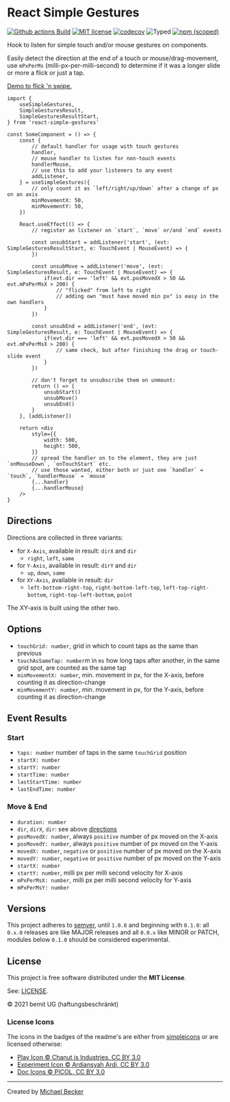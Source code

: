 # React Simple Gestures

[![Github actions Build](https://github.com/elbakerino/react-simple-gestures/actions/workflows/blank.yml/badge.svg)](https://github.com/elbakerino/react-simple-gestures/actions)
[![MIT license](https://img.shields.io/npm/l/react-simple-gestures?style=flat-square)](https://github.com/elbakerino/react-simple-gestures/blob/master/LICENSE)
[![codecov](https://codecov.io/gh/elbakerino/react-simple-gestures/branch/main/graph/badge.svg?token=OX9UOZPMRF)](https://codecov.io/gh/elbakerino/react-simple-gestures)
![Typed](https://flat.badgen.net/badge/icon/Typed?icon=typescript&label&labelColor=blue&color=555555)
[![npm (scoped)](https://img.shields.io/npm/v/react-simple-gestures?style=flat-square)](https://www.npmjs.com/package/react-simple-gestures)

Hook to listen for simple touch and/or mouse gestures on components.

Easily detect the direction at the end of a touch or mouse/drag-movement, use `mPxPerMs` (milli-px-per-milli-second) to determine if it was a longer slide or more a flick or just a tap.

[Demo to flick 'n swipe.](https://simple-gestures.bemit.codes)

```tsx
import {
    useSimpleGestures,
    SimpleGesturesResult,
    SimpleGesturesResultStart,
} from 'react-simple-gestures'

const SomeComponent = () => {
    const {
        // default handler for usage with touch gestures
        handler,
        // mouse handler to listen for non-touch events
        handlerMouse,
        // use this to add your listeners to any event
        addListener,
    } = useSimpleGestures({
        // only count it as `left/right/up/down` after a change of px on an axis
        minMovementX: 50,
        minMovementY: 50,
    })

    React.useEffect(() => {
        // register an listener on `start`, `move` or/and `end` events

        const unsubStart = addListener('start', (evt: SimpleGesturesResultStart, e: TouchEvent | MouseEvent) => {
        })

        const unsubMove = addListener('move', (evt: SimpleGesturesResult, e: TouchEvent | MouseEvent) => {
            if(evt.dir === 'left' && evt.posMovedX > 50 && evt.mPxPerMsX > 200) {
                // "flicked" from left to right
                // adding own "must have moved min px" is easy in the own handlers
            }
        })

        const unsubEnd = addListener('end', (evt: SimpleGesturesResult, e: TouchEvent | MouseEvent) => {
            if(evt.dir === 'left' && evt.posMovedX > 50 && evt.mPxPerMsX > 200) {
                // same check, but after finishing the drag or touch-slide event
            }
        })

        // don't forget to unsubscribe them on unmount:
        return () => {
            unsubStart()
            unsubMove()
            unsubEnd()
        }
    }, [addListener])

    return <div
        style={{
            width: 500,
            height: 500,
        }}
        // spread the handler on to the element, they are just `onMouseDown`, `onTouchStart` etc.
        // use those wanted, either both or just one `handler` = `touch`, `handlerMouse` = `mouse`
        {...handler}
        {...handlerMouse}
    />
}
```

## Directions

Directions are collected in three variants:

- for `X-Axis`, available in result: `dirX` and `dir`
    - `right`, `left`, `same`
- for `Y-Axis`, available in result: `dirY` and `dir`
    - `up`, `down`, `same`
- for `XY-Axis`, available in result: `dir`
    - `left-bottom-right-top`, `right-bottom-left-top`, `left-top-right-bottom`, `right-top-left-bottom`, `point`

The XY-axis is built using the other two.

## Options

- `touchGrid: number`, grid in which to count taps as the same than previous
- `touchAsSameTap: number`m in `ms` how long taps after another, in the same grid spot, are counted as the same tap
- `minMovementX: number`, min. movement in px, for the X-axis, before counting it as direction-change
- `minMovementY: number`, min. movement in px, for the Y-axis, before counting it as direction-change

## Event Results

### Start

- `taps: number` number of taps in the same `touchGrid` position
- `startX: number`
- `startY: number`
- `startTime: number`
- `lastStartTime: number`
- `lastEndTime: number`

### Move & End

- `duration: number`
- `dir`, `dirX`, `dir`: see above [directions](#directions)
- `posMovedX: number`, always `positive` number of px moved on the X-axis
- `posMovedY: number`, always `positive` number of px moved on the Y-axis
- `movedX: number`, `negative` or `positive` number of px moved on the X-axis
- `movedY: number`, `negative` or `positive` number of px moved on the Y-axis
- `startX: number`
- `startY: number`, milli px per milli second velocity for X-axis
- `mPxPerMsX: number`, milli px per milli second velocity for Y-axis
- `mPxPerMsY: number`

## Versions

This project adheres to [semver](https://semver.org/), until `1.0.0` and beginning with `0.1.0`: all `0.x.0` releases are like MAJOR releases and all `0.0.x` like MINOR or PATCH, modules below `0.1.0` should be considered experimental.

## License

This project is free software distributed under the **MIT License**.

See: [LICENSE](LICENSE).

© 2021 bemit UG (haftungsbeschränkt)

### License Icons

The icons in the badges of the readme's are either from [simpleicons](https://simpleicons.org) or are licensed otherwise:

- [Play Icon © Chanut is Industries, CC BY 3.0](https://www.iconfinder.com/icons/928430/go_media_music_play_playing_start_icon)
- [Experiment Icon © Ardiansyah Ardi, CC BY 3.0](https://www.iconfinder.com/icons/4951169/chemical_experiment_glass_lab_medical_icon)
- [Doc Icons © PICOL, CC BY 3.0](https://www.iconfinder.com/iconsets/picol-vector)

***

Created by [Michael Becker](https://mlbr.xyz)
